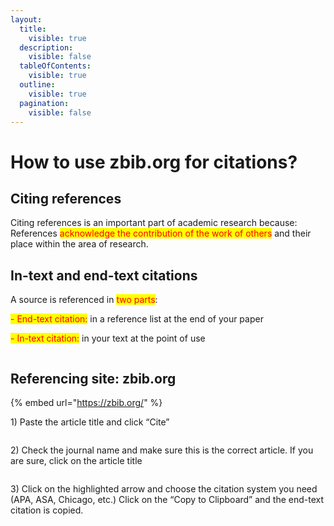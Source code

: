 ```yaml
---
layout:
  title:
    visible: true
  description:
    visible: false
  tableOfContents:
    visible: true
  outline:
    visible: true
  pagination:
    visible: false
---
```


# How to use zbib.org for citations?

## Citing references

Citing references is an important part of academic research because: References <mark style="color:red;">acknowledge the contribution of the work of others</mark> and their place within the area of research.

## In-text and end-text citations

A source is referenced in <mark style="color:red;">two parts</mark>:

&#x20;  <mark style="color:red;">- End-text citation:</mark> in a reference list at the end of your paper

&#x20;<mark style="color:red;">- In-text citation:</mark> in your text at the point of use

<figure><img src="broken-reference" alt=""><figcaption></figcaption></figure>

## Referencing site: zbib.org

{% embed url="https://zbib.org/" %}

1\) Paste the article title and click “Cite”

<figure><img src="https://lh6.googleusercontent.com/0f6fKZ_OKZDRyRUfNMD3gu48kEiWJUkH7UpMeM59hCpGIEgv-F15GHznjX-cQwnecESePRiZlJZX4TbwuPyfzA6-u2nzm7m9Q0Ozqk4CtPGNpi0gzLWCcog1FSvAuzbbkdCCA-B-LNDFtvuwCLAiTsQqFw=s2048" alt=""><figcaption></figcaption></figure>

2\) Check the journal name and make sure this is the correct article. If you are sure, click on the article title

<figure><img src="https://lh3.googleusercontent.com/db81_5inFOxxzzgntu99M3xufW4qvrGzvwJgYoysJvYjQadSkpK-8Y6Dv-Vw4MQGBaaL4_DoxfQvZF-tTHT-ilUcwlhzw3QgID7lAyEOGbHJsY5bJt8WH5IEdGze6tAFAQHoR3vGgcMqdvByUzKOh22_HQ=s2048" alt=""><figcaption></figcaption></figure>

3\) Click on the highlighted arrow and choose the citation system you need (APA, ASA, Chicago, etc.) Click on the “Copy to Clipboard” and the end-text citation is copied.

<figure><img src="https://lh5.googleusercontent.com/Qc6qJ4Ud-WJdKwrHGyjKdI3xv9ZFCunNP2ztXxupWmZrU4phpOzEbguOP6T9Cw8wrNNug7OdAvnKLAombvD3PlxbXQ8gQ2hAwx_rgsAwNaxyTkGNGdGq4Hifx6mWdBSGHeD_ZBQ7DqD_Alt7ohuBZCl0pw=s2048" alt=""><figcaption></figcaption></figure>
